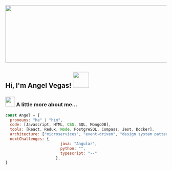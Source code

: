 <img src="https://github.com/Vegas-in/Vegas-in/assets/158770667/40a63c6e-d36a-41eb-be95-1d11e9911fd8" width="900" height="180">

<h2>  Hi, I'm Angel Vegas! <img src="https://github.com/Vegas-in/Vegas-in/assets/158770667/de1c3f73-f58f-41e7-8876-c284d90e9d79" width="50"></h2>


### <img src="https://github.com/Vegas-in/Vegas-in/assets/158770667/7db29c32-79b7-4e96-8017-3e014c0c1eca" width="30"> A little more about me... 


```javascript
const Angel = {
  pronouns: "he" | "him",
  code: [Javascript, HTML, CSS, SQL, MongoDB],
  tools: [React, Redux, Node, PostgreSQL, Compass, Jest, Docker],
  architecture: ["microservices", "event-driven", "design system pattern"],
  nextChallenges: {
                        java: "Angular",
                        python: "",
                        typescript: "--"
                      },
}
```
